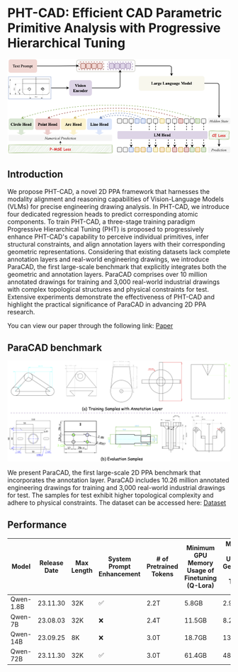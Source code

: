 # PHT-CAD: Efficient CAD Parametric Primitive Analysis with Progressive Hierarchical Tuning

![Overview of PHT-CAD framework](images/phtcad_framework.png)

## Introduction

We propose PHT-CAD, a novel 2D PPA framework that harnesses the modality alignment and reasoning capabilities of Vision-Language Models (VLMs) for precise engineering drawing analysis. In PHT-CAD, we introduce four dedicated regression heads to predict corresponding atomic components. To train PHT-CAD, a three-stage training paradigm Progressive Hierarchical Tuning (PHT) is proposed to progressively enhance PHT-CAD's capability to perceive individual primitives, infer structural constraints, and align annotation layers with their corresponding geometric representations. Considering that existing datasets lack complete annotation layers and real-world engineering drawings, we introduce ParaCAD, the first large-scale benchmark that explicitly integrates both the geometric and annotation layers. ParaCAD comprises over 10 million annotated drawings for training and 3,000 real-world industrial drawings with complex topological structures and physical constraints for test. Extensive experiments demonstrate the effectiveness of PHT-CAD and highlight the practical significance of ParaCAD in advancing 2D PPA research.
    
You can view our paper through the following link: [Paper](https://arxiv.org/abs/2502.19958)


## ParaCAD benchmark

![Some samples of ParaCAD](images/phtcadsample.png)

We present ParaCAD, the first large-scale 2D PPA benchmark that incorporates the annotation layer. ParaCAD includes 10.26 million annotated engineering drawings for training and 3,000 real-world industrial drawings for test. The samples for test exhibit higher topological complexity and adhere to physical constraints. The dataset can be accessed here: [Dataset](https://www.modelscope.cn/datasets/yuwenbonnie/ParaCAD-Dataset/summary)


## Performance

| Model       | Release Date | Max Length | System Prompt Enhancement | # of Pretrained Tokens | Minimum GPU Memory Usage of Finetuning (Q-Lora) | Minimum GPU Usage of Generating 2048 Tokens (Int4) | Tool Usage |
|-------------|--------------|------------|---------------------------|------------------------|-------------------------------------------------|----------------------------------------------------|------------|
| Qwen-1.8B   | 23.11.30     | 32K        | ✅                         | 2.2T                   | 5.8GB                                           | 2.9GB                                              | ✅          |
| Qwen-7B     | 23.08.03     | 32K        | ❌                         | 2.4T                   | 11.5GB                                          | 8.2GB                                              | ✅          |
| Qwen-14B    | 23.09.25     | 8K         | ❌                         | 3.0T                   | 18.7GB                                          | 13.0GB                                             | ✅          |
| Qwen-72B    | 23.11.30     | 32K        | ✅                         | 3.0T                   | 61.4GB                                          | 48.9GB                                             | ✅          |
